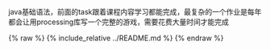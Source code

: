java基础语法，前面的task跟着课程内容学习都能完成，最复杂的一个作业是每年都会让用processing库写一个完整的游戏，需要花费大量时间才能完成


{% raw %}
{% include_relative ../README.md %}
{% endraw %}